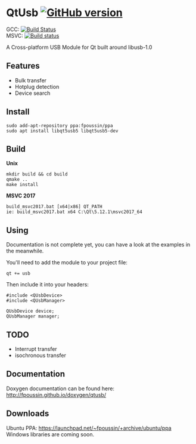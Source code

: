 # QtUsb [![GitHub version](https://badge.fury.io/gh/fpoussin%2Fqtusb.svg)](https://badge.fury.io/gh/fpoussin%2Fqtusb)  

GCC: [![Build Status](https://jenkins.netyxia.net/buildStatus/icon?job=QtUsb%2Fmaster)](https://jenkins.netyxia.net/job/QtUsb/job/master/)  
MSVC: [![Build status](https://ci.appveyor.com/api/projects/status/4ns2jbdoveyj8n0y?svg=true)](https://ci.appveyor.com/project/fpoussin/qtusb)  

A Cross-platform USB Module for Qt built around libusb-1.0  

## Features

- Bulk transfer
- Hotplug detection
- Device search

## Install

```
sudo add-apt-repository ppa:fpoussin/ppa
sudo apt install libqt5usb5 libqt5usb5-dev
```

## Build

**Unix**  
```shell   
mkdir build && cd build
qmake ..
make install
```

**MSVC 2017**  
```
build_msvc2017.bat [x64|x86] QT_PATH
ie: build_msvc2017.bat x64 C:\Qt\5.12.1\msvc2017_64
```

## Using

Documentation is not complete yet, you can have a look at the examples in the meanwhile.

You'll need to add the module to your project file:

```
qt += usb
```

Then include it into your headers:

```
#include <QUsbDevice>
#include <QUsbManager>

QUsbDevice device;
QUsbManager manager;
```

## TODO
- Interrupt transfer
- isochronous transfer

## Documentation

Doxygen documentation can be found here: http://fpoussin.github.io/doxygen/qtusb/

## Downloads

Ubuntu PPA: https://launchpad.net/~fpoussin/+archive/ubuntu/ppa 
Windows libraries are coming soon.
